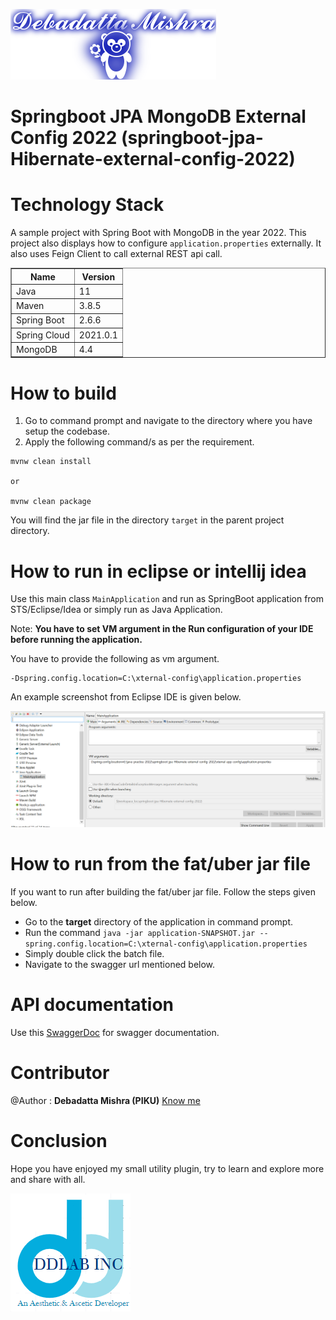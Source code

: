 ![DDLAB](./images/A22.png) 

# Springboot JPA MongoDB External Config 2022 (springboot-jpa-Hibernate-external-config-2022)

Technology Stack
================
A sample project with Spring Boot with MongoDB in the year 2022.
This project also displays how to configure `application.properties` externally.
It also uses Feign Client to call external REST api call.

<table border="1">
  <tr>
    <th>Name</th>
    <th>Version</th> 
  </tr>
  <tr>
    <td>Java</td>
    <td>11</td> 
  </tr>
  <tr>
    <td>Maven</td>
    <td>3.8.5</td> 
  </tr>
  <tr>
    <td>Spring Boot</td>
    <td>2.6.6</td> 
  </tr>
  <tr>
    <td>Spring Cloud</td>
    <td>2021.0.1</td> 
  </tr>
  <tr>
    <td>MongoDB</td>
    <td>4.4</td> 
  </tr>
</table>


How to build
=============
1. Go to command prompt and navigate to the directory where you have setup the codebase.
2. Apply the following command/s as per the requirement.

```
mvnw clean install

or

mvnw clean package

```


You will find the jar file in the directory `target` in the parent project directory.

How to run in eclipse or intellij idea
======================================

Use this main class `MainApplication` and run as SpringBoot application from STS/Eclipse/Idea or simply run as Java Application.

Note: **You have to set VM argument in the Run configuration of your IDE before running the application.**

You have to provide the following as vm argument.

```
-Dspring.config.location=C:\xternal-config\application.properties
```

An example screenshot from Eclipse IDE is given below.

![Eclipse VM Argument](./images/Eclipe-VM-Argument.PNG)

How to run from the fat/uber jar file
=====================================
If you want to run after building the fat/uber jar file. Follow the steps given below.

* Go to the **target** directory of the application in command prompt.
* Run the command `java -jar application-SNAPSHOT.jar --spring.config.location=C:\xternal-config\application.properties`
* Simply double click the batch file.
* Navigate to the swagger url mentioned below.


API documentation
=================

Use this [SwaggerDoc](http://localhost:8080/swagger-ui/index.html) for swagger documentation.



Contributor
==========
@Author : **Debadatta Mishra (PIKU)** [Know me](https://about.me/debadattamishra)


Conclusion
==========
Hope you have enjoyed my small utility plugin, try to learn and explore more and share with all.

![DDLAB](./images/dd-logo.png)

